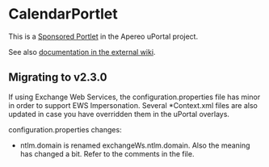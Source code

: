 # CalendarPortlet

This is a [Sponsored Portlet][] in the Apereo uPortal project.

See also [documentation in the external wiki][CalendarPortlet in Confluence].

## Migrating to v2.3.0

If using Exchange Web Services, the configuration.properties file has minor in order to support EWS Impersonation.  Several *Context.xml files are also updated in case you have overridden them in the uPortal overlays.

configuration.properties changes:
* ntlm.domain is renamed exchangeWs.ntlm.domain.  Also the meaning has changed a bit.  Refer to the comments in the file.

[Sponsored Portlet]: https://wiki.jasig.org/display/PLT/Jasig+Sponsored+Portlets
[CalendarPortlet in Confluence]: https://wiki.jasig.org/display/PLT/Calendar+Portlet
